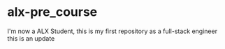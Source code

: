 # alx-pre_course
I'm now a ALX Student, this is my first repository as a full-stack engineer
this is an update
